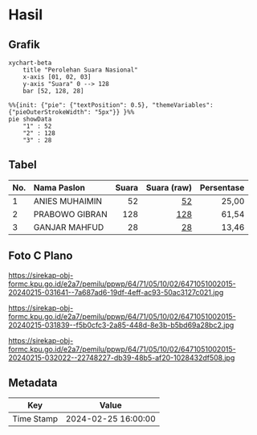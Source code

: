 # Hasil

## Grafik

```mermaid
xychart-beta
    title "Perolehan Suara Nasional"
    x-axis [01, 02, 03]
    y-axis "Suara" 0 --> 128
    bar [52, 128, 28]
```

```mermaid
%%{init: {"pie": {"textPosition": 0.5}, "themeVariables": {"pieOuterStrokeWidth": "5px"}} }%%
pie showData
    "1" : 52
    "2" : 128
    "3" : 28
```

## Tabel

| No. | Nama Paslon    | Suara | Suara (raw) | Persentase |
|:--- |:-------------- | -----:| -----------:| ----------:|
| 1   | ANIES MUHAIMIN | 52    | [52][p-1]   | 25,00      |
| 2   | PRABOWO GIBRAN | 128   | [128][p-2]  | 61,54      |
| 3   | GANJAR MAHFUD  | 28    | [28][p-3]   | 13,46      |


[p-1]: https://github.com/gigit-pemilu/pemilu-2024/blob/main/pilpres/hitung-suara/sub/64-kalimantan-timur/sub/71-kota-balikpapan/sub/05-balikpapan-selatan/sub/1002-sepinggan/sub/015-tps/sub/paslon-1.txt
[p-2]: https://github.com/gigit-pemilu/pemilu-2024/blob/main/pilpres/hitung-suara/sub/64-kalimantan-timur/sub/71-kota-balikpapan/sub/05-balikpapan-selatan/sub/1002-sepinggan/sub/015-tps/sub/paslon-2.txt
[p-3]: https://github.com/gigit-pemilu/pemilu-2024/blob/main/pilpres/hitung-suara/sub/64-kalimantan-timur/sub/71-kota-balikpapan/sub/05-balikpapan-selatan/sub/1002-sepinggan/sub/015-tps/sub/paslon-3.txt

## Foto C Plano

https://sirekap-obj-formc.kpu.go.id/e2a7/pemilu/ppwp/64/71/05/10/02/6471051002015-20240215-031641--7a687ad6-19df-4eff-ac93-50ac3127c021.jpg

https://sirekap-obj-formc.kpu.go.id/e2a7/pemilu/ppwp/64/71/05/10/02/6471051002015-20240215-031839--f5b0cfc3-2a85-448d-8e3b-b5bd69a28bc2.jpg

https://sirekap-obj-formc.kpu.go.id/e2a7/pemilu/ppwp/64/71/05/10/02/6471051002015-20240215-032022--22748227-db39-48b5-af20-1028432df508.jpg


## Metadata

| Key        | Value               |
| ---------- | ------------------- |
| Time Stamp | 2024-02-25 16:00:00 |



